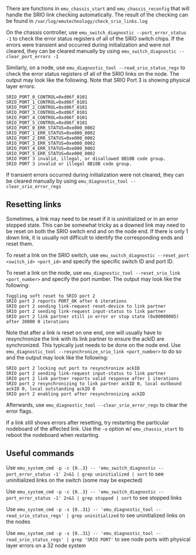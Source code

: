 There are functions in `emu_chassis_start` and `emu_chassis_reconfig` that will handle the SRIO link checking automatically.  The result of the checking can be found in `/var/log/emutechnology/check_srio_links.log`

On the chassis controller, use `emu_switch_diagnostic --port_error_status -1` to check the error status registers of all of the SRIO switch chips.  If the errors were transient and occurred during initialization and were not cleared, they can be cleared manually by using `emu_switch_diagnostic --clear_port_errors -1`

Similarly, on a node, use `emu_diagnostic_tool --read_srio_status_regs` to check the error status registers of all of the SRIO links on the node.  The output may look like the following.  Note that SRIO Port 3 is showing physical layer errors:

```
SRIO_PORT_0_CONTROL=0xd06f_0101                                                                                                                                 
SRIO_PORT_1_CONTROL=0xd06f_0101                                                                                                                                 
SRIO_PORT_2_CONTROL=0xd06f_0101                                                                                                                                 
SRIO_PORT_3_CONTROL=0xd06f_0101                                                                                                                                 
SRIO_PORT_4_CONTROL=0xd06f_0101                                                                                                                                 
SRIO_PORT_5_CONTROL=0xd06f_0101                                                                                                                                 
SRIO_PORT_0_ERR_STATUS=0xe000_0002                                                                                                                              
SRIO_PORT_1_ERR_STATUS=0xe000_0002                                                                                                                              
SRIO_PORT_2_ERR_STATUS=0xe000_0002                                                                                                                              
SRIO_PORT_3_ERR_STATUS=0xe000_0002                                                                                                                              
SRIO_PORT_4_ERR_STATUS=0xe000_0002                                                                                                                              
SRIO_PORT_5_ERR_STATUS=0xe000_0002                                                                                                                              
SRIO PORT 3 invalid, illegal, or disallowed 8B10B code group.                                                                                                   
SRIO PORT 3 invalid or illegal 8B10B code group.                                                                                                   
```

If transient errors occurred during initialization were not cleared, they can be cleared manually by using `emu_diagnostic_tool --clear_srio_error_regs`

## Resetting links

Sometimes, a link may need to be reset if it is uninitialized or in an error stopped state.  This can be somewhat tricky as a downed link may need to be reset on both the SRIO switch end and on the node end. If there is only 1 down link, it is usually not difficult to identify the corresponding ends and reset them.

To reset a link on the SRIO switch, use `emu_switch_diagnostic --reset_port <switch_id> <port_id>` and specify the specific switch ID and port ID.

To reset a link on the node, use `emu_diagnostic_tool --reset_srio_link <port_number>` and specify the port number.  The output may look like the following:

```
Toggling soft reset to SRIO port 2                                                                                                                              
SRIO port 2 reports PORT_OK after 6 iterations                                                                                                                  
SRIO port 2 sending link-request reset-device to link partner                                                                                                   
SRIO port 2 sending link-request input-status to link partner                                                                                                   
SRIO port 2 link partner still in error or stop state (0x80000005) after 20000 0 iterations                                                                     
```

Note that after a link is reset on one end, one will usually have to resynchronize the link with its link partner to ensure the ackID are synchronized.  This typically just needs to be done on the node end.  Use `emu_diagnostic_tool --resynchronize_srio_link <port_number>` to do so and the output may look like the following:

```
SRIO port 2 locking out port to resynchronize ackID                                                                                                             
SRIO port 2 sending link-request input-status to link partner                                                                                                   
SRIO port 2 link partner reports valid response after 1 iterations                                                                                              
SRIO port 2 resynchronizing to link partner ackID 0, local outbound ackID 0, local outstanding ackID 0                                                          
SRIO port 2 enabling port after resynchronizing ackID                                                                                                           
```

Afterwards, use `emu_diagnostic_tool --clear_srio_error_regs` to clear the error flags.

If a link still shows errors after resetting, try restarting the particular nodeboard of the affected link.  Use the `-o` option w/ `emu_chassis_start` to reboot the nodeboard when restarting.

## Useful commands

Use `emu_system_cmd -p -c {0..3} -- 'emu_switch_diagnostic --port_error_status -1' 2>&1 | grep uninitialized | sort` to see uninitialized links on the switch (some may be expected)

Use `emu_system_cmd -p -c {0..3} -- 'emu_switch_diagnostic --port_error_status -1' 2>&1 | grep stopped | sort` to see stopped links

Use `emu_system_cmd -p -s {0..31} -- 'emu_diagnostic_tool --read_srio_status_regs' | grep uninitialized` to see uninitialized links on the nodes

Use `emu_system_cmd -p -s {0..31} -- 'emu_diagnostic_tool --read_srio_status_regs' | grep 'SRIO PORT'` to see node ports with physical layer errors on a 32 node system
